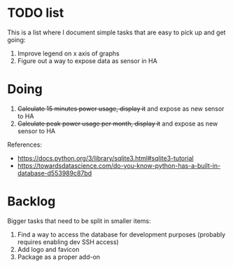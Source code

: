 # TODO list

This is a list where I document simple tasks that are easy to pick up and get going:

1. Improve legend on x axis of graphs
2. Figure out a way to expose data as sensor in HA

# Doing

1. ~~Calculate 15 minutes power usage, display it~~ and expose as new sensor to HA
2. ~~Calculate peak power usage per month, display it~~ and expose as new sensor to HA

References:
* https://docs.python.org/3/library/sqlite3.html#sqlite3-tutorial
* https://towardsdatascience.com/do-you-know-python-has-a-built-in-database-d553989c87bd


# Backlog

Bigger tasks that need to be split in smaller items:

1. Find a way to access the database for development purposes (probably requires enabling dev SSH access)
2. Add logo and favicon
3. Package as a proper add-on
